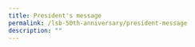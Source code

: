 ```yaml
---
title: President's message
permalink: /lsb-50th-anniversary/president-message
description: ""
---
```


